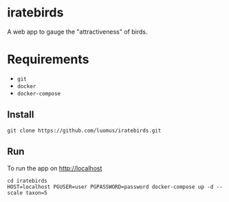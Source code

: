 # iratebirds

A web app to gauge the "attractiveness" of birds.

# Requirements

* `git`
* `docker`
* `docker-compose`

## Install
```
git clone https://github.com/luomus/iratebirds.git
```

## Run
To run the app on [http://localhost](http://localhost) 
```
cd iratebirds
HOST=localhost PGUSER=user PGPASSWORD=password docker-compose up -d --scale taxon=5
```
